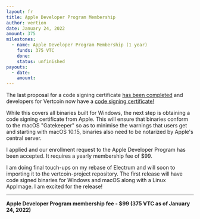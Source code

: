 ```yaml
---
layout: fr
title: Apple Developer Program Membership
author: vertion
date: January 24, 2022
amount: 375
milestones:
  - name: Apple Developer Program Membership (1 year)
    funds: 375 VTC
    done:
    status: unfinished
payouts:
  - date:
    amount:
---
```

The last proposal for a code signing certificate [has been completed](https://ccs.vertcoin.io/proposals/code-signing-cert.html) and developers for Vertcoin now have a [code signing certificate!](https://github.com/vertcoin-project/vertcoin-core/pull/167)

While this covers all binaries built for Windows, the next step is obtaining a code signing certificate from Apple.  This will ensure that binaries conform to the macOS "Gatekeeper" so as to minimise the warnings that users get and starting with macOS 10.15, binaries also need to be notarized by Apple's central server.

I applied and our enrollment request to the Apple Developer Program has been accepted.  It requires a yearly membership fee of $99.

I am doing final touch-ups on my rebase of Electrum and will soon to importing it to the vertcoin-project repository.  The first release will have code signed binaries for Windows and macOS along with a Linux AppImage.  I am excited for the release!
___________

**Apple Developer Program membership fee - $99 (375 VTC as of January 24, 2022)**
